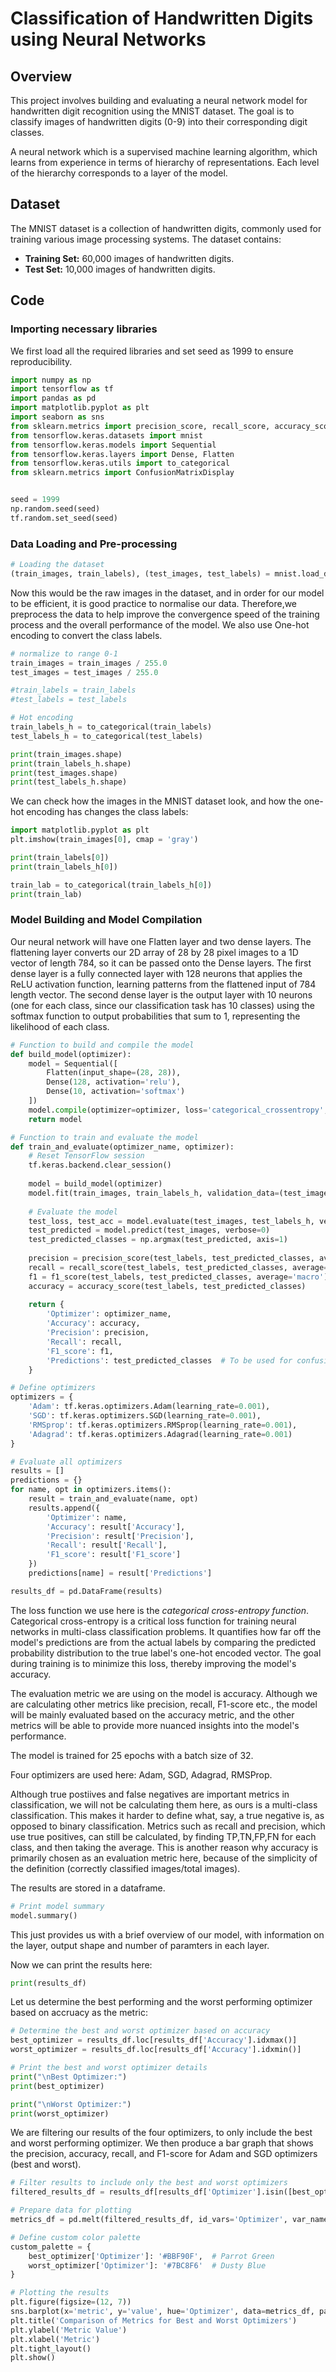 # Classification of Handwritten Digits using Neural Networks

## Overview

This project involves building and evaluating a neural network model for handwritten digit recognition using the MNIST dataset. The goal is to classify images of handwritten digits (0-9) into their corresponding digit classes.

A neural network which is a supervised machine learning algorithm, which learns from experience in terms of hierarchy of representations. Each level of the hierarchy corresponds to a layer of the model. 

## Dataset

The MNIST dataset is a collection of handwritten digits, commonly used for training various image processing systems. The dataset contains:
- **Training Set:** 60,000 images of handwritten digits.
- **Test Set:** 10,000 images of handwritten digits.

## Code

### Importing necessary libraries

We first load all the required libraries and set seed as 1999 to ensure reproducibility.

```python
import numpy as np
import tensorflow as tf
import pandas as pd
import matplotlib.pyplot as plt
import seaborn as sns
from sklearn.metrics import precision_score, recall_score, accuracy_score, f1_score, confusion_matrix
from tensorflow.keras.datasets import mnist
from tensorflow.keras.models import Sequential
from tensorflow.keras.layers import Dense, Flatten
from tensorflow.keras.utils import to_categorical
from sklearn.metrics import ConfusionMatrixDisplay


seed = 1999
np.random.seed(seed)
tf.random.set_seed(seed)
```

### Data Loading and Pre-processing

```python
# Loading the dataset
(train_images, train_labels), (test_images, test_labels) = mnist.load_data()
```

Now this would be the raw images in the dataset, and in order for our model to be efficient, it is good practice to normalise our data. Therefore,we preprocess the data to help improve the convergence speed of the training process and the overall performance of the model.
We also use One-hot encoding to convert the class labels.

```python
# normalize to range 0-1
train_images = train_images / 255.0
test_images = test_images / 255.0

#train_labels = train_labels
#test_labels = test_labels

# Hot encoding
train_labels_h = to_categorical(train_labels)
test_labels_h = to_categorical(test_labels)

print(train_images.shape)
print(train_labels_h.shape)
print(test_images.shape)
print(test_labels_h.shape)
```

We can check how the images in the MNIST dataset look, and how the one-hot encoding has changes the class labels:

```python
import matplotlib.pyplot as plt
plt.imshow(train_images[0], cmap = 'gray')

print(train_labels[0])
print(train_labels_h[0])
```

```python
train_lab = to_categorical(train_labels_h[0])
print(train_lab)
```

### Model Building and Model Compilation

Our neural network will have one Flatten layer and two dense layers. The flattening layer converts our 2D array of 28 by 28 pixel images to a 1D vector of length 784, so it can be passed onto the Dense layers.
The first dense layer is a fully connected layer with 128 neurons that applies the ReLU activation function, learning patterns from the flattened input of 784 length vector.
The second dense layer is the output layer  with 10 neurons (one for each class, since our classification task has 10 classes) using the softmax function to output probabilities that sum to 1, representing the likelihood of each class.

```python
# Function to build and compile the model
def build_model(optimizer):
    model = Sequential([
        Flatten(input_shape=(28, 28)),
        Dense(128, activation='relu'),
        Dense(10, activation='softmax')
    ])
    model.compile(optimizer=optimizer, loss='categorical_crossentropy', metrics=['accuracy'])
    return model

# Function to train and evaluate the model
def train_and_evaluate(optimizer_name, optimizer):
    # Reset TensorFlow session
    tf.keras.backend.clear_session()
    
    model = build_model(optimizer)
    model.fit(train_images, train_labels_h, validation_data=(test_images, test_labels_h), epochs=25, batch_size=32, verbose=0)
    
    # Evaluate the model
    test_loss, test_acc = model.evaluate(test_images, test_labels_h, verbose=0)
    test_predicted = model.predict(test_images, verbose=0)
    test_predicted_classes = np.argmax(test_predicted, axis=1)
    
    precision = precision_score(test_labels, test_predicted_classes, average='macro')
    recall = recall_score(test_labels, test_predicted_classes, average='macro')
    f1 = f1_score(test_labels, test_predicted_classes, average='macro')
    accuracy = accuracy_score(test_labels, test_predicted_classes)
    
    return {
        'Optimizer': optimizer_name,
        'Accuracy': accuracy,
        'Precision': precision,
        'Recall': recall,
        'F1_score': f1,
        'Predictions': test_predicted_classes  # To be used for confusion matrix plotting
    }

# Define optimizers
optimizers = {
    'Adam': tf.keras.optimizers.Adam(learning_rate=0.001),
    'SGD': tf.keras.optimizers.SGD(learning_rate=0.001),
    'RMSprop': tf.keras.optimizers.RMSprop(learning_rate=0.001),
    'Adagrad': tf.keras.optimizers.Adagrad(learning_rate=0.001)
}

# Evaluate all optimizers
results = []
predictions = {}
for name, opt in optimizers.items():
    result = train_and_evaluate(name, opt)
    results.append({
        'Optimizer': name,
        'Accuracy': result['Accuracy'],
        'Precision': result['Precision'],
        'Recall': result['Recall'],
        'F1_score': result['F1_score']
    })
    predictions[name] = result['Predictions']

results_df = pd.DataFrame(results)
```

The loss function we use here is the *categorical cross-entropy function*. Categorical cross-entropy is a critical loss function for training neural networks in multi-class classification problems. It quantifies how far off the model's predictions are from the actual labels by comparing the predicted probability distribution to the true label's one-hot encoded vector. The goal during training is to minimize this loss, thereby improving the model's accuracy.

The evaluation metric we are using on the model is accuracy. Although we are calculating other metrics like precision, recall, F1-score etc., the model will be mainly evaluated based on the accuracy metric, and the other metrics will be able to provide more nuanced insights into the model's performance.

The model is trained for 25 epochs with a batch size of 32.

Four optimizers are used here: Adam, SGD, Adagrad, RMSProp.

Although true postiives and false negatives are important metrics in classification, we will not be calculating them here, as ours is a multi-class classification. This makes it harder to define what, say, a true negative is, as opposed to binary classification. Metrics such as recall and precision, which use true positives, can still be calculated, by finding TP,TN,FP,FN for each class, and then taking the average. This is another reason why accuracy is primarily chosen as an evaluation metric here, because of the simplicity of the definition (correctly classified images/total images).

The results are stored in a dataframe.

```python
# Print model summary
model.summary()
```

This just provides us with a brief overview of our model, with information on the layer, output shape and number of paramters in each layer.

Now we can print the results here:

```python
print(results_df)
```

Let us determine the best performing and the worst performing optimizer based on accruacy as the metric:

```python
# Determine the best and worst optimizer based on accuracy
best_optimizer = results_df.loc[results_df['Accuracy'].idxmax()]
worst_optimizer = results_df.loc[results_df['Accuracy'].idxmin()]

# Print the best and worst optimizer details
print("\nBest Optimizer:")
print(best_optimizer)

print("\nWorst Optimizer:")
print(worst_optimizer)
```

We are filtering our results of the four optimizers, to only include the best and worst performing optimizer. We then produce a bar graph that shows the precision, accuracy, recall, and F1-score for Adam and SGD optimizers (best and worst).

```python
# Filter results to include only the best and worst optimizers
filtered_results_df = results_df[results_df['Optimizer'].isin([best_optimizer['Optimizer'], worst_optimizer['Optimizer']])]

# Prepare data for plotting
metrics_df = pd.melt(filtered_results_df, id_vars='Optimizer', var_name='metric', value_name='value')

# Define custom color palette
custom_palette = {
    best_optimizer['Optimizer']: '#BBF90F',  # Parrot Green
    worst_optimizer['Optimizer']: '#7BC8F6'  # Dusty Blue
}

# Plotting the results
plt.figure(figsize=(12, 7))
sns.barplot(x='metric', y='value', hue='Optimizer', data=metrics_df, palette=custom_palette)
plt.title('Comparison of Metrics for Best and Worst Optimizers')
plt.ylabel('Metric Value')
plt.xlabel('Metric')
plt.tight_layout()
plt.show()
```


